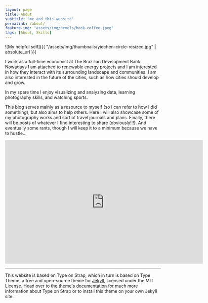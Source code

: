```yaml
---
layout: page
title: About
subtitle: "me and this website" 
permalink: /about/
feature-img: "assets/img/pexels/book-coffee.jpeg"
tags: [About, Skills]
---
```


![My helpful self]({{ "/assets/img/thumbnails/yiechen-circle-resized.jpg" | absolute_url }})

I work as a full-time economist at The Brazilian Development Bank. Nowadays I am attached to renewable energy projects and I am interested in how they interact with its surrounding landscape and communities. I am also interested in the future of the cities, such as how cities should develop and grow.

In my spare time I enjoy visualizing and analyzing data, learning photography skills, and watching sports.

This blog serves mainly as a resource to myself (so I can refer to how I did something), but also aims to help others. Here I will also showcase some of my photography works and sort of travel journals and plans. Finally, there will be posts of whatever I find interesting to share (obviously!!!). And eventually some rants, though I will keep it to a minimum because we have to hustle...

<iframe width="640" height="400" src="https://www.youtube.com/embed/L9VBpbnXhWk" frameborder="0" allow="autoplay; encrypted-media" allowfullscreen></iframe>
<br>
<hr>

This website is based on Type on Strap, which in turn is based on Type Theme, a free and open-source theme for [Jekyll](http://jekyllrb.com/), licensed under the MIT License. Head over to the [theme's documentation](https://github.io/sylhare/Type-on-Strap) for much more information about Type on Strap or to install this theme on your own Jekyll site.

